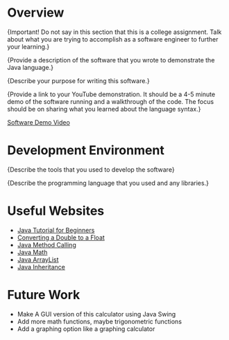 # Overview

{Important!  Do not say in this section that this is a college assignment.  Talk about what you are trying to accomplish as a software engineer to further your learning.}

{Provide a description of the software that you wrote to demonstrate the Java language.}

{Describe your purpose for writing this software.}

{Provide a link to your YouTube demonstration.  It should be a 4-5 minute demo of the software running and a walkthrough of the code.  The focus should be on sharing what you learned about the language syntax.}

[Software Demo Video](http://youtube.link.goes.here)

# Development Environment

{Describe the tools that you used to develop the software}

{Describe the programming language that you used and any libraries.}

# Useful Websites
* [Java Tutorial for Beginners](https://www.youtube.com/watch?v=eIrMbAQSU34)
* [Converting a Double to a Float](https://stackoverflow.com/questions/14513597/cannot-convert-from-double-to-float)
* [Java Method Calling](https://stackoverflow.com/questions/43350522/how-can-one-java-file-call-methods-from-another-java-file)
* [Java Math](https://www.w3schools.com/java/java_math.asp)
* [Java ArrayList](https://www.w3schools.com/java/java_arraylist.asp)
* [Java Inheritance](https://www.geeksforgeeks.org/inheritance-in-java/)



# Future Work
* Make A GUI version of this calculator using Java Swing
* Add more math functions, maybe trigonometric functions
* Add a graphing option like a graphing calculator

